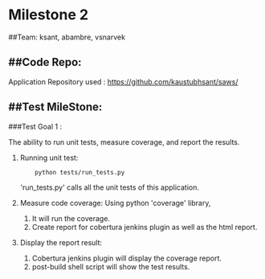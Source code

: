 # Milestone 2

##Team:
ksant, abambre, vsnarvek

##Code Repo:
--------------------------------------------------------------------------

Application Repository used :  https://github.com/kaustubhsant/saws/

##Test MileStone:
--------------------------------------------------------------------------

###Test Goal 1 :
    
The ability to run unit tests, measure coverage, and report the results.

1. Running unit test:
    ```
        python tests/run_tests.py
    ```
    'run_tests.py' calls all the unit tests of this application.

2. Measure code coverage: Using python 'coverage' library,
    1. It will run the coverage.
    2. Create report for cobertura jenkins plugin as well as the html report.

3. Display the report result:
    1. Cobertura jenkins plugin will display the coverage report.
    2. post-build shell script will show the test results.
